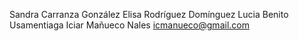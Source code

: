 Sandra Carranza González
Elisa Rodríguez Domínguez
Lucia Benito Usamentiaga
Iciar Mañueco Nales icmanueco@gmail.com
